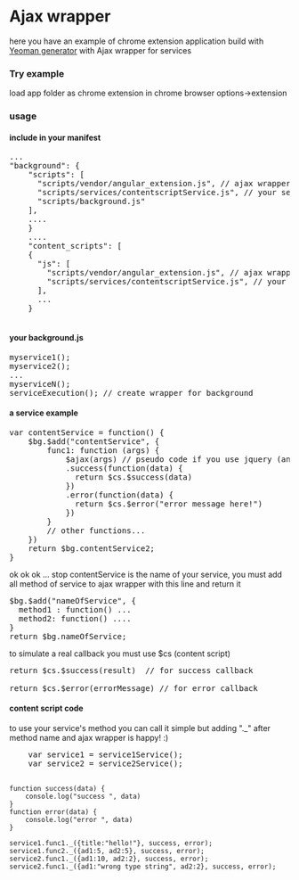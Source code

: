 <h1>Ajax wrapper</h1>

here you have an example of chrome extension application build with <a href="https://github.com/yeoman/generator-chrome-extension">Yeoman generator</a> with Ajax wrapper for services

<h3>Try example</h3>

load app folder as chrome extension in chrome browser options->extension


<h3> usage</h3>
<h4>include in your manifest </h4>
<pre>
...
"background": {
    "scripts": [
      "scripts/vendor/angular_extension.js", // ajax wrapper
      "scripts/services/contentscriptService.js", // your services
      "scripts/background.js"
    ],
    ....
    }
    ....
    "content_scripts": [
    {
      "js": [
        "scripts/vendor/angular_extension.js", // ajax wrapper
        "scripts/services/contentscriptService.js", // your services
      ],
      ...
    }

</pre>

<h4>your background.js</h4>

<pre>
myservice1();
myservice2();
...
myserviceN();
serviceExecution(); // create wrapper for background
</pre>

<h4>a service example</h4>

<pre>
var contentService = function() {
	$bg.$add("contentService", {
		func1: function (args) {
			$ajax(args) // pseudo code if you use jquery (angular integration work in progress)
			.success(function(data) {
			  return $cs.$success(data)
			})
			.error(function(data) {
			  return $cs.$error("error message here!")
			})
		}
		// other functions...
	})
	return $bg.contentService2;
}
</pre>

ok ok ok ... stop
contentService is the name of your service, you must add all method of service to ajax wrapper with this line and return it
<pre>
$bg.$add("nameOfService", {
  method1 : function() ...
  method2: function() ....
}
return $bg.nameOfService;
</pre>

to simulate a real callback you must use $cs (content script) 
<pre>
return $cs.$success(result)  // for success callback
			
return $cs.$error(errorMessage) // for error callback
</pre>
 
 <h4>content script code</h4>
 to use your service's method you can call it simple but adding "._" after method name and ajax wrapper is happy! :)
 <pre>
	var service1 = service1Service();
	var service2 = service2Service();
	
	function success(data) {
		console.log("success ", data)
	}
	function error(data) {
		console.log("error ", data)
	}
	
	service1.func1._({title:"hello!"}, success, error);
	service1.func2._({ad1:5, ad2:5}, success, error);
	service2.func1._({ad1:10, ad2:2}, success, error);
	service2.func1._({ad1:"wrong type string", ad2:2}, success, error);
 </pre>

